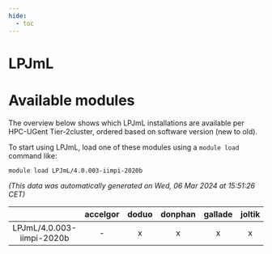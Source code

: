```yaml
---
hide:
  - toc
---
```


LPJmL
=====

# Available modules


The overview below shows which LPJmL installations are available per HPC-UGent Tier-2cluster, ordered based on software version (new to old).

To start using LPJmL, load one of these modules using a `module load` command like:

```shell
module load LPJmL/4.0.003-iimpi-2020b
```

*(This data was automatically generated on Wed, 06 Mar 2024 at 15:51:26 CET)*  

| |accelgor|doduo|donphan|gallade|joltik|skitty|
| :---: | :---: | :---: | :---: | :---: | :---: | :---: |
|LPJmL/4.0.003-iimpi-2020b|-|x|x|x|x|x|
